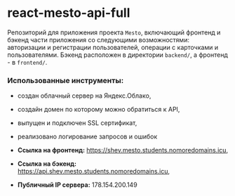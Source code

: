 # react-mesto-api-full
Репозиторий для приложения проекта `Mesto`, включающий фронтенд и бэкенд части приложения со следующими возможностями: авторизации и регистрации пользователей, операции с карточками и пользователями.
Бэкенд расположен в директории `backend/`, а фронтенд - в `frontend/`. 

### Использованные инструменты:
* cоздан облачный сервер на Яндекс.Облако,
* создайн домен по которому можно обратиться к API,
* выпущен  и подключен SSL сертификат,
* реализовано логирование запросов и ошибок

* **Ссылка на фронтенд:** https://shev.mesto.students.nomoredomains.icu,
* **Ссылка на бэкенд:** https://api.shev.mesto.students.nomoredomains.icu,
* **Публичный IP сервера:** 178.154.200.149
